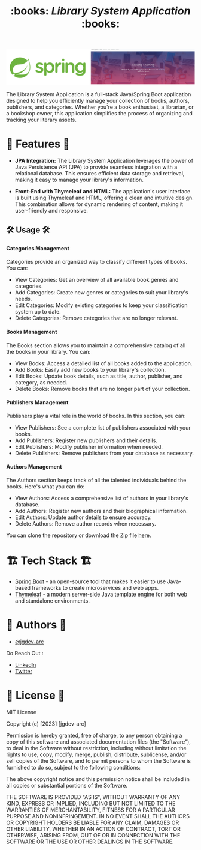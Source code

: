 <h1 align = "center">
:books: <b><i>Library System Application</i></b> :books:
</h1>
<br />

<p align="center">
  <img src="https://github.com/jgdev-arc/librarysystem/blob/master/hori.jpg" alt="header">
</p>

The Library System Application is a  full-stack Java/Spring Boot application designed to help you efficiently manage your collection of books, authors, publishers, and categories. Whether you're a book enthusiast, a librarian, or a bookshop owner, this application simplifies the process of organizing and tracking your literary assets. 


# :camera_flash: **Features** :camera_flash:

- **JPA Integration:** The Library System Application leverages the power of Java Persistence API (JPA) to provide seamless integration with a relational database. This ensures efficient data storage and retrieval, making it easy to manage your library's information.

- **Front-End with Thymeleaf and HTML:** The application's user interface is built using Thymeleaf and HTML, offering a clean and intuitive design. This combination allows for dynamic rendering of content, making it user-friendly and responsive.


## :hammer_and_wrench: Usage :hammer_and_wrench:

#### Categories Management
Categories provide an organized way to classify different types of books. You can:

- View Categories: Get an overview of all available book genres and categories.
- Add Categories: Create new genres or categories to suit your library's needs.
- Edit Categories: Modify existing categories to keep your classification system up to date.
- Delete Categories: Remove categories that are no longer relevant.

#### Books Management
The Books section allows you to maintain a comprehensive catalog of all the books in your library. You can:

- View Books: Access a detailed list of all books added to the application.
- Add Books: Easily add new books to your library's collection.
- Edit Books: Update book details, such as title, author, publisher, and category, as needed.
- Delete Books: Remove books that are no longer part of your collection.

#### Publishers Management
Publishers play a vital role in the world of books. In this section, you can:

- View Publishers: See a complete list of publishers associated with your books.
- Add Publishers: Register new publishers and their details.
- Edit Publishers: Modify publisher information when needed.
- Delete Publishers: Remove publishers from your database as necessary.

#### Authors Management
The Authors section keeps track of all the talented individuals behind the books. Here's what you can do:

- View Authors: Access a comprehensive list of authors in your library's database.
- Add Authors: Register new authors and their biographical information.
- Edit Authors: Update author details to ensure accuracy.
- Delete Authors: Remove author records when necessary.

You can clone the repository or download the Zip file [here](https://github.com/jgdev-arc/librarysystem).


# :building_construction: Tech Stack :building_construction:

* [Spring Boot](https://spring.io/projects/spring-boot) - an open-source tool that makes it easier to use Java-based frameworks to create microservices and web apps.
* [Thymeleaf](https://www.thymeleaf.org/) - a modern server-side Java template engine for both web and standalone environments. 


# :memo: Authors :memo:
- [@jgdev-arc](https://github.com/jgdev-arc)
  
Do Reach Out :

  * [LinkedIn](https://www.linkedin.com/in/jgdev/)
  * [Twitter](https://twitter.com/jon_g_dev)



# :scroll: License :scroll:

MIT License

Copyright (c) [2023] [jgdev-arc]

Permission is hereby granted, free of charge, to any person obtaining a copy
of this software and associated documentation files (the "Software"), to deal
in the Software without restriction, including without limitation the rights
to use, copy, modify, merge, publish, distribute, sublicense, and/or sell
copies of the Software, and to permit persons to whom the Software is
furnished to do so, subject to the following conditions:

The above copyright notice and this permission notice shall be included in all
copies or substantial portions of the Software.

THE SOFTWARE IS PROVIDED "AS IS", WITHOUT WARRANTY OF ANY KIND, EXPRESS OR
IMPLIED, INCLUDING BUT NOT LIMITED TO THE WARRANTIES OF MERCHANTABILITY,
FITNESS FOR A PARTICULAR PURPOSE AND NONINFRINGEMENT. IN NO EVENT SHALL THE
AUTHORS OR COPYRIGHT HOLDERS BE LIABLE FOR ANY CLAIM, DAMAGES OR OTHER
LIABILITY, WHETHER IN AN ACTION OF CONTRACT, TORT OR OTHERWISE, ARISING FROM,
OUT OF OR IN CONNECTION WITH THE SOFTWARE OR THE USE OR OTHER DEALINGS IN THE
SOFTWARE.
